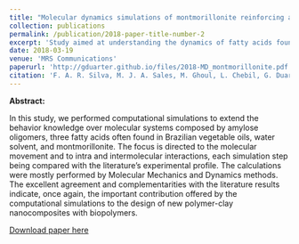 ```yaml
---
title: "Molecular dynamics simulations of montmorillonite reinforcing amylose plasticized by Brazilian Cerrado oils: polymer-clay nanocomposite"
collection: publications
permalink: /publication/2018-paper-title-number-2
excerpt: 'Study aimed at understanding the dynamics of fatty acids found in vegetable oils in montmorillonite as a means of understanding polymer-clay nanocomposites.'
date: 2018-03-19
venue: 'MRS Communications'
paperurl: 'http://gduarter.github.io/files/2018-MD_montmorillonite.pdf'
citation: 'F. A. R. Silva, M. J. A. Sales, M. Ghoul, L. Chebil, G. Duarte Ramos Matos, E. R. Maia (2018). &quot;Molecular dynamics simulations of montmorillonite reinforcing amylose plasticized by Brazilian Cerrado oils: polymer-clay nanocomposite.&quot; <i>MRS Communications</i>. 8, 266-274.'
---
```

__Abstract:__ 

In this study, we performed computational simulations to extend the behavior knowledge over molecular systems 
composed by amylose oligomers, three fatty acids often found in Brazilian vegetable oils, water solvent, and 
montmorillonite. The focus is directed to the molecular movement and to intra and intermolecular interactions, 
each simulation step being compared with the literature’s experimental profile. The calculations were mostly 
performed by Molecular Mechanics and Dynamics methods. The excellent agreement and complementarities with the 
literature results indicate, once again, the important contribution offered by the computational simulations to 
the design of new polymer-clay nanocomposites with biopolymers.

[Download paper here](http://gduarter.github.io/files/2018-MD_montmorillonite.pdf)

